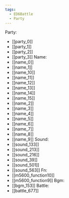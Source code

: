 ```yaml
---
tags:
  - ED6Battle
  - Party
---
```

Party:
- [[party_0]]
- [[party_1]]
- [[party_2]]
- [[party_3]]
Name:
- [[name_0]]
- [[name_1]]
- [[name_10]]
- [[name_11]]
- [[name_12]]
- [[name_13]]
- [[name_14]]
- [[name_15]]
- [[name_2]]
- [[name_3]]
- [[name_4]]
- [[name_5]]
- [[name_6]]
- [[name_7]]
- [[name_8]]
- [[name_9]]
Sound:
- [[sound_133]]
- [[sound_213]]
- [[sound_216]]
- [[sound_39]]
- [[sound_501]]
- [[sound_563]]
Fn:
- [[m5600_function10]]
- [[m5600_function9]]
Bgm:
- [[bgm_153]]
Battle:
- [[battle_677]]
